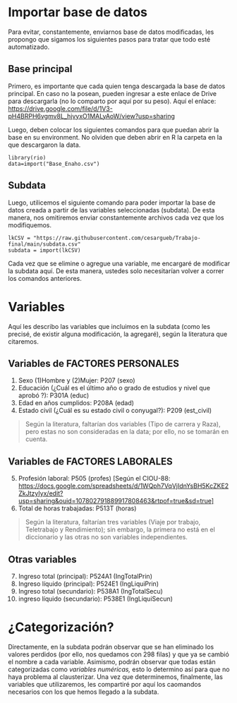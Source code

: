 # Importar base de datos

Para evitar, constantemente, enviarnos base de datos modificadas, les propongo que sigamos los siguientes pasos para tratar que todo esté automatizado.

## Base principal

Primero, es importante que cada quien tenga descargada la base de datos principal. En caso no la posean, pueden ingresar a este enlace de Drive para descargarla (no lo comparto por aquí por su peso). Aquí el enlace: https://drive.google.com/file/d/1V3-pH4BRPH6vgmv8L_hjvyxO1MALyAoW/view?usp=sharing

Luego, deben colocar los siguientes comandos para que puedan abrir la base en su environment. No olviden que deben abrir en R la carpeta en la que descargaron la data.

```
library(rio)
data=import("Base_Enaho.csv")
```

## Subdata

Luego, utilicemos el siguiente comando para poder importar la base de datos creada a partir de las variables seleccionadas (subdata). De esta manera, nos omitiremos enviar constantemente archivos cada vez que los modifiquemos. 

```
lkCSV = "https://raw.githubusercontent.com/cesargueb/Trabajo-final/main/subdata.csv"
subdata = import(lkCSV)
```
Cada vez que se elimine o agregue una variable, me encargaré de modificar la subdata aquí. De esta manera, ustedes solo necesitarían volver a correr los comandos anteriores. 

# Variables

Aquí les describo las variables que incluimos en la subdata (como les precisé, de existir alguna modificación, la agregaré), según la literatura que citaremos. 

## Variables de FACTORES PERSONALES

1. Sexo (1)Hombre y (2)Mujer: P207 (sexo)
2. Educación (¿Cuál es el último año o grado de estudios y nivel que aprobó ?): P301A (educ)
3. Edad en años cumplidos: P208A (edad)
4. Estado civil (¿Cuál es su estado civil o conyugal?): P209 (est_civil)

> Según la literatura, faltarían dos variables (Tipo de carrera y Raza), pero estas no son consideradas en la data; por ello, no se tomarán en cuenta.

## Variables de FACTORES LABORALES

5. Profesión laboral: P505 (profes) [Según el CIOU-88: https://docs.google.com/spreadsheets/d/1WQph7VqVjIdnYsBH5KcZKE2ZkJtzyIyx/edit?usp=sharing&ouid=107802791889917808463&rtpof=true&sd=true]
6. Total de horas trabajadas: P513T (horas)

> Según la literatura, faltarían tres variables (Viaje por trabajo, Teletrabajo y Rendimiento); sin embargo, la primera no está en el diccionario y las otras no son variables independientes. 

## Otras variables

7. Ingreso total (principal): P524A1 (IngTotalPrin)
8. Ingreso líquido (principal): P524E1 (IngLiquiPrin)
9. Ingreso total (secundario): P538A1 (IngTotalSecu)
10. ingreso líquido (secundario): P538E1 (IngLiquiSecun)

# ¿Categorización?

Directamente, en la subdata podrán observar que se han eliminado los valores perdidos (por ello, nos quedamos con 298 filas) y que ya se cambió el nombre a cada variable. Asimismo, podrán observar que todas están categorizadas como *variables numéricas,* esto lo determino así para que no haya problema al clausterizar. Una vez que determinemos, finalmente, las variables que utilizaremos, les compartiré por aquí los caomandos necesarios con los que hemos llegado a la subdata. 
